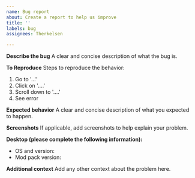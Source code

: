 ```yaml
---
name: Bug report
about: Create a report to help us improve
title: ''
labels: bug
assignees: Therkelsen

---
```


**Describe the bug**
A clear and concise description of what the bug is.

**To Reproduce**
Steps to reproduce the behavior:
1. Go to '...'
2. Click on '....'
3. Scroll down to '....'
4. See error

**Expected behavior**
A clear and concise description of what you expected to happen.

**Screenshots**
If applicable, add screenshots to help explain your problem.

**Desktop (please complete the following information):**
 - OS and version:
 - Mod pack version:

**Additional context**
Add any other context about the problem here.
